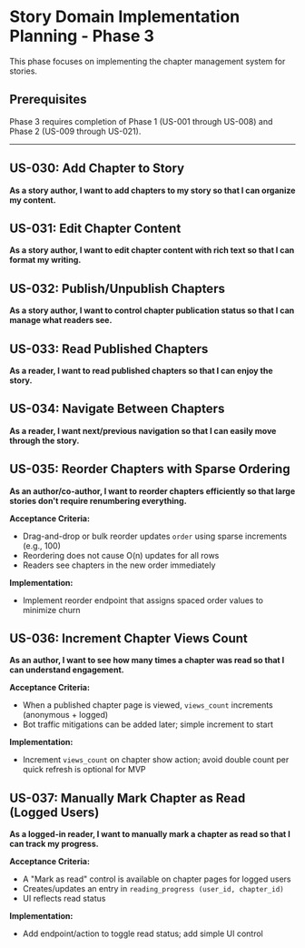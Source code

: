 # Story Domain Implementation Planning - Phase 3

This phase focuses on implementing the chapter management system for stories.

## **Prerequisites**

Phase 3 requires completion of Phase 1 (US-001 through US-008) and Phase 2 (US-009 through US-021).

---

## **US-030: Add Chapter to Story**

**As a story author, I want to add chapters to my story so that I can organize my content.**

## **US-031: Edit Chapter Content**

**As a story author, I want to edit chapter content with rich text so that I can format my writing.**

## **US-032: Publish/Unpublish Chapters**

**As a story author, I want to control chapter publication status so that I can manage what readers see.**

## **US-033: Read Published Chapters**

**As a reader, I want to read published chapters so that I can enjoy the story.**

## **US-034: Navigate Between Chapters**

**As a reader, I want next/previous navigation so that I can easily move through the story.**

## **US-035: Reorder Chapters with Sparse Ordering**

**As an author/co-author, I want to reorder chapters efficiently so that large stories don't require renumbering
everything.**

**Acceptance Criteria:**

- Drag-and-drop or bulk reorder updates `order` using sparse increments (e.g., 100)
- Reordering does not cause O(n) updates for all rows
- Readers see chapters in the new order immediately

**Implementation:**

- Implement reorder endpoint that assigns spaced order values to minimize churn

## **US-036: Increment Chapter Views Count**

**As an author, I want to see how many times a chapter was read so that I can understand engagement.**

**Acceptance Criteria:**

- When a published chapter page is viewed, `views_count` increments (anonymous + logged)
- Bot traffic mitigations can be added later; simple increment to start

**Implementation:**

- Increment `views_count` on chapter show action; avoid double count per quick refresh is optional for MVP

## **US-037: Manually Mark Chapter as Read (Logged Users)**

**As a logged-in reader, I want to manually mark a chapter as read so that I can track my progress.**

**Acceptance Criteria:**

- A "Mark as read" control is available on chapter pages for logged users
- Creates/updates an entry in `reading_progress (user_id, chapter_id)`
- UI reflects read status

**Implementation:**

- Add endpoint/action to toggle read status; add simple UI control
